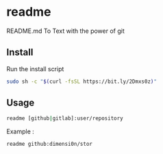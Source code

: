 # readme
README.md To Text with the power of git

## Install

Run the install script

```sh
sudo sh -c "$(curl -fsSL https://bit.ly/2Dmxs0z)"
```

## Usage

```sh
readme [github|gitlab]:user/repository
```

Example :

```sh
readme github:dimensi0n/stor
```
